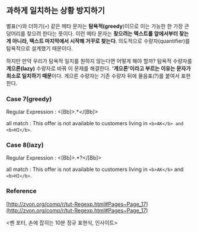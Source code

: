 ## 과하게 일치하는 상황 방지하기

별표(`*`)와 더하기(`+`) 같은 메타 문자는 **탐욕적(greedy**)이므로 이는 가능한 한 가장 큰 덩어리를 찾으려 한다는 뜻이다. 이런 메타 문자는 **찾으려는 텍스트를 앞에서부터 찾는 게 아니라, 텍스트 마지막에서 시작해 거꾸로 찾는다**. 의도적으로 수량자(quantifier)를 탐욕적으로 설계했기 때문이다.

하지만 만약 우리가 탐욕적 일치를 원하지 않는다면 어떻게 해야 할까? 탐욕적 수량자를 **게으른(lazy)** 수량자로 바꿔 이 문제를 해결한다. **‘게으른'이라고 부르는 이유는 문자가 최소로 일치하기 때문**이다. 게으른 수량자는 기존 수량자 뒤에 물음표(?)를 붙여서 표현한다.

### Case 7(greedy)

Regular Expression : <[Bb]>.*<\/[Bb]>

all match : This offer is not available to customers living in `<b>AK</b> and <b>HI</b>`.

### Case 8(lazy)

Regular Expression : <[Bb]>.*?<\/[Bb]>

all match : This offer is not available to customers living in `<b>AK</b>` and `<b>HI</b>`.

### Reference

[http://zvon.org/comp/r/tut-Regexp.html#Pages~Page_17](http://zvon.org/comp/r/tut-Regexp.html#Pages~Page_17)

<벤 포터, 손에 잡히는 10분 정규 표현식, 인사이트>
